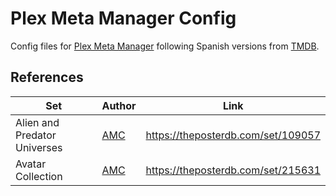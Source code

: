 # Plex Meta Manager Config

Config files for [Plex Meta Manager](https://metamanager.wiki/) following Spanish versions from [TMDB](https://www.themoviedb.org/).

## References

| Set                          | Author                                  | Link                               |
| ---------------------------- | --------------------------------------- | ---------------------------------- |
| Alien and Predator Universes | [AMC](https://theposterdb.com/user/AMC) | https://theposterdb.com/set/109057 |
| Avatar Collection            | [AMC](https://theposterdb.com/user/AMC) | https://theposterdb.com/set/215631 |
